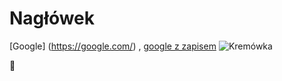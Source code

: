 # Nagłówek
[Google] (https://google.com/) , [google z zapisem](https://google.com/ "Przykładowy tytuł")
![Kremówka](https://user-images.githubusercontent.com/33155636/218336855-f5e1ece3-fe13-4cf0-933e-75f1e24de619.png)

:poop:
